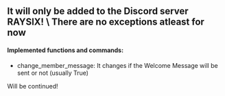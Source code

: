 ## It will only be added to the Discord server RAYSIX! \ There are no exceptions atleast for now

#### Implemented functions and commands:

- change_member_message: It changes if the Welcome Message will be sent or not (usually True)

Will be continued!
